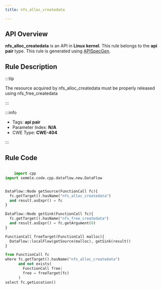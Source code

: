 ```yaml
---
title: nfs_alloc_createdata

---
```



## API Overview
**nfs_alloc_createdata** is an API in **Linux kernel**. This rule belongs to the **api pair** type. This rule is generated using [APISpecGen](../../tools/APISpecGen).
## Rule Description

:::tip

The resource acquired by nfs_alloc_createdata must be properly released using nfs_free_createdata

:::

:::info

- Tags: **api pair**
- Parameter Index: **N/A**
- CWE Type: **CWE-404**

:::

## Rule Code
```python

    import cpp
import semmle.code.cpp.dataflow.new.DataFlow


DataFlow::Node getSource(FunctionCall fc){
  fc.getTarget().hasName("nfs_alloc_createdata")
  and result.asExpr() = fc
}

DataFlow::Node getSink(FunctionCall fc){
  fc.getTarget().hasName("nfs_free_createdata")
  and result.asExpr() = fc.getArgument(0)
}

FunctionCall freeTarget(FunctionCall malloc){
  DataFlow::localFlow(getSource(malloc), getSink(result))
}

from FunctionCall fc
where fc.getTarget().hasName("nfs_alloc_createdata")
      and not exists(
        FunctionCall free| 
        free = freeTarget(fc)
      )
select fc.getLocation()

    
```